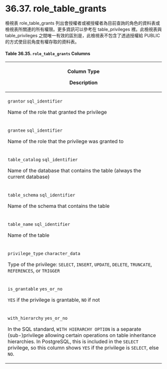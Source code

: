# 36.37. role\_table\_grants

檢視表 role\_table\_grants 列出會授權者或被授權者為目前查詢的角色的資料表或檢視表所關連的所有權限。更多資訊可以參考在 table\_privileges 裡。此檢視表與 table\_privileges 之間唯一有效的區別是，此檢視表不包含了透過授權給 PUBLIC 的方式使目前角度有權存取的資料表。

#### **Table 36.35. `role_table_grants` Columns**

| <p>Column Type</p><p>Description</p>                                                                                                                                                                                                                                                                                                                                                           |
| ---------------------------------------------------------------------------------------------------------------------------------------------------------------------------------------------------------------------------------------------------------------------------------------------------------------------------------------------------------------------------------------------- |
| <p><code>grantor</code> <code>sql_identifier</code></p><p>Name of the role that granted the privilege</p>                                                                                                                                                                                                                                                                                      |
| <p><code>grantee</code> <code>sql_identifier</code></p><p>Name of the role that the privilege was granted to</p>                                                                                                                                                                                                                                                                               |
| <p><code>table_catalog</code> <code>sql_identifier</code></p><p>Name of the database that contains the table (always the current database)</p>                                                                                                                                                                                                                                                 |
| <p><code>table_schema</code> <code>sql_identifier</code></p><p>Name of the schema that contains the table</p>                                                                                                                                                                                                                                                                                  |
| <p><code>table_name</code> <code>sql_identifier</code></p><p>Name of the table</p>                                                                                                                                                                                                                                                                                                             |
| <p><code>privilege_type</code> <code>character_data</code></p><p>Type of the privilege: <code>SELECT</code>, <code>INSERT</code>, <code>UPDATE</code>, <code>DELETE</code>, <code>TRUNCATE</code>, <code>REFERENCES</code>, or <code>TRIGGER</code></p>                                                                                                                                        |
| <p><code>is_grantable</code> <code>yes_or_no</code></p><p><code>YES</code> if the privilege is grantable, <code>NO</code> if not</p>                                                                                                                                                                                                                                                           |
| <p><code>with_hierarchy</code> <code>yes_or_no</code></p><p>In the SQL standard, <code>WITH HIERARCHY OPTION</code> is a separate (sub-)privilege allowing certain operations on table inheritance hierarchies. In PostgreSQL, this is included in the <code>SELECT</code> privilege, so this column shows <code>YES</code> if the privilege is <code>SELECT</code>, else <code>NO</code>.</p> |
